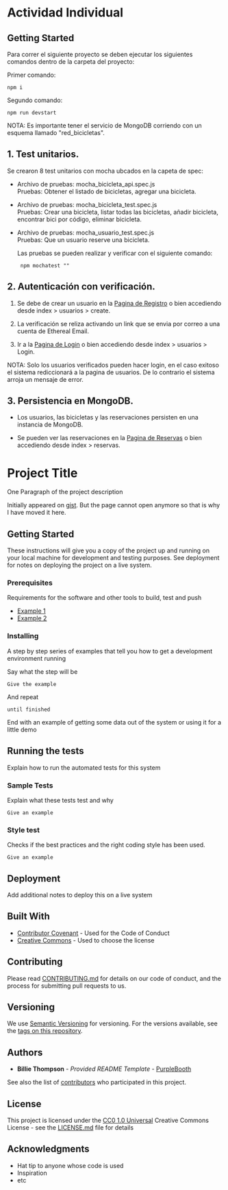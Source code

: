 # Actividad Individual

## Getting Started

Para correr el siguiente proyecto se deben ejecutar los siguientes comandos dentro de la carpeta del proyecto:

Primer comando:

    npm i

Segundo comando:

    npm run devstart

NOTA: Es importante tener el servicio de MongoDB corriendo con un esquema llamado "red_bicicletas".

## 1. Test unitarios.

Se crearon 8 test unitarios con mocha ubcados en la capeta de spec:

 - Archivo de pruebas: mocha_bicicleta_api.spec.js\
    Pruebas: Obtener el listado de bicicletas, agregar una bicicleta.

 -  Archivo de pruebas: mocha_bicicleta_test.spec.js\
    Pruebas: Crear una bicicleta, listar todas las bicicletas, añadir bicicleta, encontrar bici por código, eliminar bicicleta.
 
 - Archivo de pruebas: mocha_usuario_test.spec.js\
    Pruebas: Que un usuario reserve una bicicleta.

    Las pruebas se pueden realizar y verificar con el siguiente comando:

        npm mochatest ""


## 2. Autenticación con verificación.

1. Se debe de crear un usuario en la [Pagina de Registro](http://localhost:3000/usuarios/create) o bien accediendo desde index > usuarios > create.

2. La verificación se reliza activando un link que se envia por correo a una cuenta de  Ethereal Email. 

3. Ir a la [Pagina de Login](https://www.example.com) o bien accediendo desde index > usuarios > Login.

NOTA: Solo los usuarios verificados pueden hacer login, en el caso exitoso el sistema rediccionará a la pagina de usuarios. De lo contrario el sistema arroja un mensaje de error.

## 3. Persistencia en MongoDB.

- Los usuarios, las bicicletas y las reservaciones persisten en una instancia de MongoDB.

- Se pueden ver las reservaciones en la [Pagina de Reservas](http://localhost:3000/reservas/) o bien accediendo desde index > reservas. 





































# Project Title

One Paragraph of the project description

Initially appeared on
[gist](https://gist.github.com/PurpleBooth/109311bb0361f32d87a2). But the page cannot open anymore so that is why I have moved it here.

## Getting Started

These instructions will give you a copy of the project up and running on
your local machine for development and testing purposes. See deployment
for notes on deploying the project on a live system.

### Prerequisites

Requirements for the software and other tools to build, test and push 
- [Example 1](https://www.example.com)
- [Example 2](https://www.example.com)

### Installing

A step by step series of examples that tell you how to get a development
environment running

Say what the step will be

    Give the example

And repeat

    until finished

End with an example of getting some data out of the system or using it
for a little demo

## Running the tests

Explain how to run the automated tests for this system

### Sample Tests

Explain what these tests test and why

    Give an example

### Style test

Checks if the best practices and the right coding style has been used.

    Give an example

## Deployment

Add additional notes to deploy this on a live system

## Built With

  - [Contributor Covenant](https://www.contributor-covenant.org/) - Used
    for the Code of Conduct
  - [Creative Commons](https://creativecommons.org/) - Used to choose
    the license

## Contributing

Please read [CONTRIBUTING.md](CONTRIBUTING.md) for details on our code
of conduct, and the process for submitting pull requests to us.

## Versioning

We use [Semantic Versioning](http://semver.org/) for versioning. For the versions
available, see the [tags on this
repository](https://github.com/PurpleBooth/a-good-readme-template/tags).

## Authors

  - **Billie Thompson** - *Provided README Template* -
    [PurpleBooth](https://github.com/PurpleBooth)

See also the list of
[contributors](https://github.com/PurpleBooth/a-good-readme-template/contributors)
who participated in this project.

## License

This project is licensed under the [CC0 1.0 Universal](LICENSE.md)
Creative Commons License - see the [LICENSE.md](LICENSE.md) file for
details

## Acknowledgments

  - Hat tip to anyone whose code is used
  - Inspiration
  - etc

